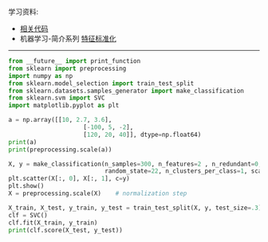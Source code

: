 学习资料:

- [相关代码](https://github.com/MorvanZhou/tutorials/blob/master/sklearnTUT/sk7_normalization.py)
- 机器学习-简介系列 [特征标准化](https://morvanzhou.github.io/tutorials/machine-learning/ML-intro/3-02-normalization/)



----------

```python
from __future__ import print_function
from sklearn import preprocessing
import numpy as np
from sklearn.model_selection import train_test_split
from sklearn.datasets.samples_generator import make_classification
from sklearn.svm import SVC
import matplotlib.pyplot as plt

a = np.array([[10, 2.7, 3.6],
                     [-100, 5, -2],
                     [120, 20, 40]], dtype=np.float64)
print(a)
print(preprocessing.scale(a))

X, y = make_classification(n_samples=300, n_features=2 , n_redundant=0, n_informative=2,
                           random_state=22, n_clusters_per_class=1, scale=100)
plt.scatter(X[:, 0], X[:, 1], c=y)
plt.show()
X = preprocessing.scale(X)    # normalization step

X_train, X_test, y_train, y_test = train_test_split(X, y, test_size=.3)
clf = SVC()
clf.fit(X_train, y_train)
print(clf.score(X_test, y_test))
```


